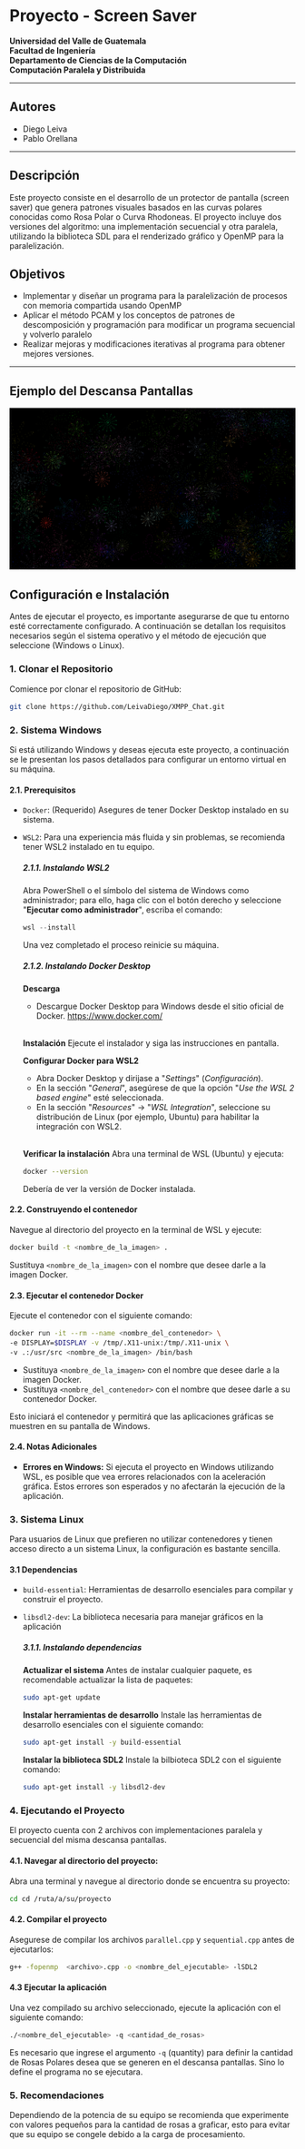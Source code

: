 # Proyecto - Screen Saver
**Universidad del Valle de Guatemala**\
**Facultad de Ingeniería**\
**Departamento de Ciencias de la Computación**\
**Computación Paralela y Distribuida**

---

## Autores
- Diego Leiva
- Pablo Orellana

---
## Descripción
Este proyecto consiste en el desarrollo de un protector de pantalla (screen saver) que genera patrones visuales basados en las curvas polares conocidas como Rosa Polar o Curva Rhodoneas. El proyecto incluye dos versiones del algoritmo: una implementación secuencial y otra paralela, utilizando la biblioteca SDL para el renderizado gráfico y OpenMP para la paralelización.

## Objetivos
- Implementar y diseñar un programa para la paralelización de procesos con memoria compartida usando OpenMP
- Aplicar el método PCAM y los conceptos de patrones de descomposición y programación para modificar un programa secuencial y volverlo paralelo
- Realizar mejoras y modificaciones iterativas al programa para obtener mejores versiones.

---
## Ejemplo del Descansa Pantallas
![alt text](Preview.png)



## Configuración e Instalación
Antes de ejecutar el proyecto, es importante asegurarse de que tu entorno esté correctamente configurado. A continuación se detallan los requisitos necesarios según el sistema operativo y el método de ejecución que seleccione (Windows o Linux).

### 1. Clonar el Repositorio
Comience por clonar el repositorio de GitHub:
```bash
git clone https://github.com/LeivaDiego/XMPP_Chat.git
```

### 2. Sistema Windows
Si está utilizando Windows y deseas ejecuta este proyecto, a continuación se le presentan los pasos detallados para configurar un entorno virtual en su máquina.

#### 2.1. Prerequisitos
- `Docker`: (Requerido) Asegures de tener Docker Desktop instalado en su sistema.
- `WSL2`: Para una experiencia más fluida y sin problemas, se recomienda tener WSL2 instalado en tu equipo.

    ##### 2.1.1. Instalando WSL2
    Abra PowerShell o el símbolo del sistema de Windows como administrador; para ello, haga clic con el botón derecho y seleccione "**Ejecutar como administrador**", escriba el comando:
    ```powershell
    wsl --install
    ```
    Una vez completado el proceso reinicie su máquina.

    ##### 2.1.2. Instalando Docker Desktop
    **Descarga**
    - Descargue Docker Desktop para Windows desde el sitio oficial de Docker. https://www.docker.com/
    <br>

    **Instalación**
    Ejecute el instalador y siga las instrucciones en pantalla.
    <br>

    **Configurar Docker para WSL2**
    - Abra Docker Desktop y dirijase a "*Settings*" (*Configuración*).
    - En la sección "*General*", asegúrese de que la opción "*Use the WSL 2 based engine*" esté seleccionada.
    - En la sección "*Resources*" -> "*WSL Integration*", seleccione su distribución de Linux (por ejemplo, Ubuntu) para habilitar la integración con WSL2.
    <br>
    
    **Verificar la instalación**
    Abra una terminal de WSL (Ubuntu) y ejecuta:
    ```bash
    docker --version
    ```
    Debería de ver la versión de Docker instalada.


#### 2.2. Construyendo el contenedor
Navegue al directorio del proyecto en la terminal de WSL y ejecute:
```bash
docker build -t <nombre_de_la_imagen> .
```
Sustituya `<nombre_de_la_imagen>` con el nombre que desee darle a la imagen Docker.

#### 2.3. Ejecutar el contenedor Docker
Ejecute el contenedor con el siguiente comando:
```bash
docker run -it --rm --name <nombre_del_contenedor> \
-e DISPLAY=$DISPLAY -v /tmp/.X11-unix:/tmp/.X11-unix \
-v .:/usr/src <nombre_de_la_imagen> /bin/bash
```
- Sustituya `<nombre_de_la_imagen>` con el nombre que desee darle a la imagen Docker.
- Sustituya `<nombre_del_contenedor>` con el nombre que desee darle a su contenedor Docker.

Esto iniciará el contenedor y permitirá que las aplicaciones gráficas se muestren en su pantalla de Windows.

#### 2.4. Notas Adicionales
- **Errores en Windows:** Si ejecuta el proyecto en Windows utilizando WSL, es posible que vea errores relacionados con la aceleración gráfica. Estos errores son esperados y no afectarán la ejecución de la aplicación.

### 3. Sistema Linux
Para usuarios de Linux que prefieren no utilizar contenedores y tienen acceso directo a un sistema Linux, la configuración es bastante sencilla. 

#### 3.1 Dependencias
- `build-essential`: Herramientas de desarrollo esenciales para compilar y construir el proyecto.
- `libsdl2-dev`: La biblioteca necesaria para manejar gráficos en la aplicación

    ##### 3.1.1. Instalando dependencias
    **Actualizar el sistema**
    Antes de instalar cualquier paquete, es recomendable actualizar la lista de paquetes:
    ```bash
    sudo apt-get update
    ```
    **Instalar herramientas de desarrollo**
    Instale las herramientas de desarrollo esenciales con el siguiente comando:
    ```bash
    sudo apt-get install -y build-essential
    ```
    **Instalar la biblioteca SDL2**
    Instale la bilbioteca SDL2 con el siguiente comando:
    ```bash
    sudo apt-get install -y libsdl2-dev
    ```


### 4. Ejecutando el Proyecto
El proyecto cuenta con 2 archivos con implementaciones paralela y secuencial del misma descansa pantallas. 

#### 4.1. Navegar al directorio del proyecto:
Abra una terminal y navegue al directorio donde se encuentra su proyecto:
```bash
cd cd /ruta/a/su/proyecto
```

#### 4.2. Compilar el proyecto
Asegurese de compilar los archivos `parallel.cpp` y `sequential.cpp` antes de ejecutarlos:
```bash
g++ -fopenmp  <archivo>.cpp -o <nombre_del_ejecutable> -lSDL2
```

#### 4.3 Ejecutar la aplicación
Una vez compilado su archivo seleccionado, ejecute la aplicación con el siguiente comando:
```bash
./<nombre_del_ejecutable> -q <cantidad_de_rosas>
```
Es necesario que ingrese el argumento `-q` (quantity) para definir la cantidad de Rosas Polares desea que se generen en el descansa pantallas. Sino lo define el programa no se ejecutara.


### 5. Recomendaciones
Dependiendo de la potencia de su equipo se recomienda que experimente con valores pequeños para la cantidad de rosas a graficar, esto para evitar que su equipo se congele debido a la carga de procesamiento.
